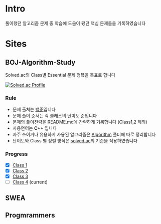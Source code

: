 # Intro
풀이했던 알고리즘 문제 중 학습에 도움이 됐던 핵심 문제들을 기록하였습니다

# Sites

## BOJ-Algorithm-Study
Solved.ac의 Class별 Essential 문제 정복을 목표로 합니다

[![Solved.ac Profile](http://mazassumnida.wtf/api/v2/generate_badge?boj=ashpurple)](https://solved.ac/ashpurple/)

### Rule
- 문제 출처는 [백준](https://www.acmicpc.net/)입니다
- 문제 풀이 순서는 각 클래스의 난이도 순입니다
- 문제의 풀이전략을 README.md에 간략하게 기록합니다 (Class1,2 제외)
- 사용언어는 <b>C++</b> 입니다
- 자주 쓰이거나 유용하게 사용된 알고리즘은 [Algorithm](https://github.com/ashpurple/BOJ-Algorithm-Study/tree/main/Algorithm) 폴더에 따로 정리합니다
- 난이도와 Class 별 정렬 방식은 [solved.ac](https://solved.ac/)의 기준을 적용하였습니다

### Progress
- [x] [Class 1](https://github.com/ashpurple/BOJ-Algorithm-Study/tree/main/Class%201)
- [x] [Class 2](https://github.com/ashpurple/BOJ-Algorithm-Study/tree/main/Class%202)
- [x] [Class 3](https://github.com/ashpurple/BOJ-Algorithm-Study/tree/main/Class%203) 
- [ ] [Class 4](https://github.com/ashpurple/BOJ-Algorithm-Study/tree/main/Class%204) (current)

## SWEA
## Progmrammers
## 
